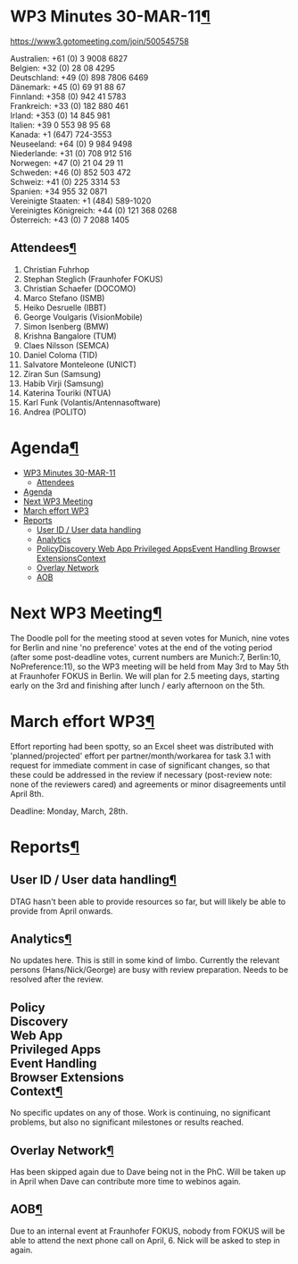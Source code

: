 WP3 Minutes 30-MAR-11[¶](#WP3-Minutes-30-MAR-11)
================================================

<https://www3.gotomeeting.com/join/500545758>

Australien: +61 (0) 3 9008 6827\
Belgien: +32 (0) 28 08 4295\
Deutschland: +49 (0) 898 7806 6469\
Dänemark: +45 (0) 69 91 88 67\
Finnland: +358 (0) 942 41 5783\
Frankreich: +33 (0) 182 880 461\
Irland: +353 (0) 14 845 981\
Italien: +39 0 553 98 95 68\
Kanada: +1 (647) 724-3553\
Neuseeland: +64 (0) 9 984 9498\
Niederlande: +31 (0) 708 912 516\
Norwegen: +47 (0) 21 04 29 11\
Schweden: +46 (0) 852 503 472\
Schweiz: +41 (0) 225 3314 53\
Spanien: +34 955 32 0871\
Vereinigte Staaten: +1 (484) 589-1020\
Vereinigtes Königreich: +44 (0) 121 368 0268\
Österreich: +43 (0) 7 2088 1405

Attendees[¶](#Attendees)
------------------------

1.  Christian Fuhrhop
2.  Stephan Steglich (Fraunhofer FOKUS)
3.  Christian Schaefer (DOCOMO)
4.  Marco Stefano (ISMB)
5.  Heiko Desruelle (IBBT)
6.  George Voulgaris (VisionMobile)
7.  Simon Isenberg (BMW)
8.  Krishna Bangalore (TUM)
9.  Claes Nilsson (SEMCA)
10. Daniel Coloma (TID)
11. Salvatore Monteleone (UNICT)
12. Ziran Sun (Samsung)
13. Habib Virji (Samsung)
14. Katerina Touriki (NTUA)
15. Karl Funk (Volantis/Antennasoftware)
16. Andrea (POLITO)

Agenda[¶](#Agenda)
==================

-   [WP3 Minutes 30-MAR-11](#WP3-Minutes-30-MAR-11)
    -   [Attendees](#Attendees)
-   [Agenda](#Agenda)
-   [Next WP3 Meeting](#Next-WP3-Meeting)
-   [March effort WP3](#March-effort-WP3)
-   [Reports](#Reports)
    -   [User ID / User data handling](#User-ID-User-data-handling)
    -   [Analytics](#Analytics)
    -   [PolicyDiscovery Web App Privileged AppsEvent Handling Browser
        ExtensionsContext](#PolicyDiscovery-Web-App-Privileged-AppsEvent-Handling-Browser-ExtensionsContext)
    -   [Overlay Network](#Overlay-Network)
    -   [AOB](#AOB)

Next WP3 Meeting[¶](#Next-WP3-Meeting)
======================================

The Doodle poll for the meeting stood at seven votes for Munich, nine
votes for Berlin and nine 'no preference' votes at the end of the voting
period (after some post-deadline votes, current numbers are Munich:7,
Berlin:10, NoPreference:11), so the WP3 meeting will be held from May
3rd to May 5th at Fraunhofer FOKUS in Berlin. We will plan for 2.5
meeting days, starting early on the 3rd and finishing after lunch /
early afternoon on the 5th.

March effort WP3[¶](#March-effort-WP3)
======================================

Effort reporting had been spotty, so an Excel sheet was distributed with
'planned/projected' effort per partner/month/workarea for task 3.1 with
request for immediate comment in case of significant changes, so that
these could be addressed in the review if necessary (post-review note:
none of the reviewers cared) and agreements or minor disagreements until
April 8th.

Deadline: Monday, March, 28th.

Reports[¶](#Reports)
====================

User ID / User data handling[¶](#User-ID-User-data-handling)
------------------------------------------------------------

DTAG hasn't been able to provide resources so far, but will likely be
able to provide from April onwards.

Analytics[¶](#Analytics)
------------------------

No updates here. This is still in some kind of limbo. Currently the
relevant persons (Hans/Nick/George) are busy with review preparation.
Needs to be resolved after the review.

Policy\
Discovery\
Web App\
Privileged Apps\
Event Handling\
Browser Extensions\
Context[¶](#PolicyDiscovery-Web-App-Privileged-AppsEvent-Handling-Browser-ExtensionsContext)
--------------------------------------------------------------------------------------------

No specific updates on any of those. Work is continuing, no significant
problems, but also no significant milestones or results reached.

Overlay Network[¶](#Overlay-Network)
------------------------------------

Has been skipped again due to Dave being not in the PhC. Will be taken
up in April when Dave can contribute more time to webinos again.

AOB[¶](#AOB)
------------

Due to an internal event at Fraunhofer FOKUS, nobody from FOKUS will be
able to attend the next phone call on April, 6. Nick will be asked to
step in again.

